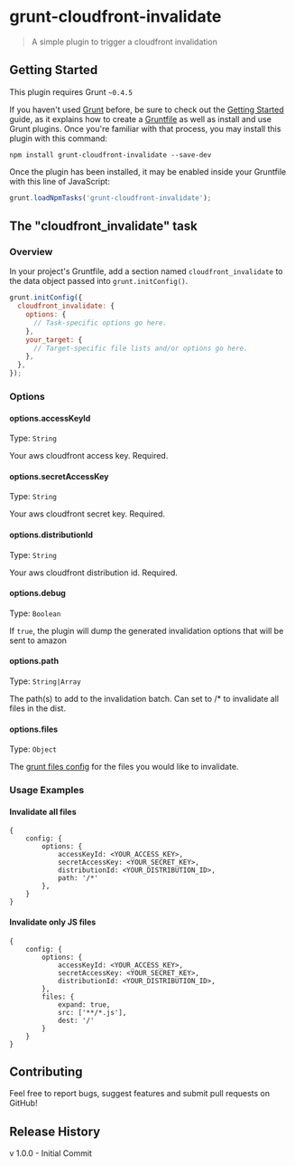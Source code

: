 # grunt-cloudfront-invalidate

> A simple plugin to trigger a cloudfront invalidation

## Getting Started
This plugin requires Grunt `~0.4.5`

If you haven't used [Grunt](http://gruntjs.com/) before, be sure to check out the [Getting Started](http://gruntjs.com/getting-started) guide, as it explains how to create a [Gruntfile](http://gruntjs.com/sample-gruntfile) as well as install and use Grunt plugins. Once you're familiar with that process, you may install this plugin with this command:

```shell
npm install grunt-cloudfront-invalidate --save-dev
```

Once the plugin has been installed, it may be enabled inside your Gruntfile with this line of JavaScript:

```js
grunt.loadNpmTasks('grunt-cloudfront-invalidate');
```

## The "cloudfront_invalidate" task

### Overview
In your project's Gruntfile, add a section named `cloudfront_invalidate` to the data object passed into `grunt.initConfig()`.

```js
grunt.initConfig({
  cloudfront_invalidate: {
    options: {
      // Task-specific options go here.
    },
    your_target: {
      // Target-specific file lists and/or options go here.
    },
  },
});
```

### Options

#### options.accessKeyId
Type: `String`

Your aws cloudfront access key. Required.

#### options.secretAccessKey
Type: `String`

Your aws cloudfront secret key. Required.

#### options.distributionId
Type: `String`

Your aws cloudfront distribution id. Required.

#### options.debug
Type: `Boolean`

If <code>true</code>, the plugin will dump the generated invalidation options that will be sent to amazon
 
#### options.path
Type: `String|Array`

The path(s) to add to the invalidation batch. Can set to /* to invalidate all files in the dist.
 
#### options.files
Type: `Object`

The [grunt files config](http://gruntjs.com/configuring-tasks#files) for the files you would like to invalidate.

### Usage Examples

#### Invalidate all files
```
{
    config: {
        options: {
            accessKeyId: <YOUR_ACCESS_KEY>,
            secretAccessKey: <YOUR_SECRET_KEY>,
            distributionId: <YOUR_DISTRIBUTION_ID>,
            path: '/*'
        },
    }
}
```

#### Invalidate only JS files
```
{
    config: {
        options: {
            accessKeyId: <YOUR_ACCESS_KEY>,
            secretAccessKey: <YOUR_SECRET_KEY>,
            distributionId: <YOUR_DISTRIBUTION_ID>,
        },
        files: {
            expand: true,
            src: ['**/*.js'],
            dest: '/'
        }
    }
}
```

## Contributing
Feel free to report bugs, suggest features and submit pull requests on GitHub!

## Release History
v 1.0.0 - Initial Commit